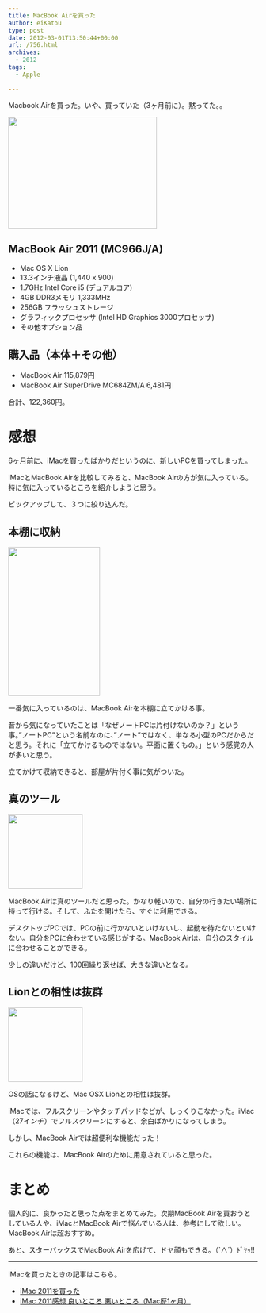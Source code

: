```yaml
---
title: MacBook Airを買った
author: eiKatou
type: post
date: 2012-03-01T13:50:44+00:00
url: /756.html
archives:
  - 2012
tags:
  - Apple

---
```

Macbook Airを買った。いや、買っていた（3ヶ月前に）。黙ってた。。

[<img src="/uploads/2012/02/201203_mba1-300x225.jpg" alt="" title="Macbook Air" width="300" height="225" class="alignnone size-medium wp-image-937" srcset="/uploads/2012/02/201203_mba1-300x225.jpg 300w, /blog/uploads/2012/02/201203_mba1-400x300.jpg 400w, /blog/uploads/2012/02/201203_mba1.jpg 600w" sizes="(max-width: 300px) 100vw, 300px" />][1]

## MacBook Air 2011 (MC966J/A)

  * Mac OS X Lion
  * 13.3インチ液晶 (1,440 x 900)
  * 1.7GHz Intel Core i5 (デュアルコア)
  * 4GB DDR3メモリ 1,333MHz
  * 256GB フラッシュストレージ
  * グラフィックプロセッサ (Intel HD Graphics 3000プロセッサ)
  * その他オプション品

<!--more-->

## 購入品（本体＋その他）

  * MacBook Air 115,879円
  * MacBook Air SuperDrive MC684ZM/A 6,481円

合計、122,360円。

# 感想

6ヶ月前に、iMacを買ったばかりだというのに、新しいPCを買ってしまった。

iMacとMacBook Airを比較してみると、MacBook Airの方が気に入っている。特に気に入っているところを紹介しようと思う。

ピックアップして、３つに絞り込んだ。

<!--more-->

## 本棚に収納

[<img src="/uploads/2012/02/201203_mba2-185x300.jpg" alt="" title="201203_mba2" width="185" height="300" class="alignnone size-medium wp-image-944" srcset="/uploads/2012/02/201203_mba2-185x300.jpg 185w, /blog/uploads/2012/02/201203_mba2.jpg 400w" sizes="(max-width: 185px) 100vw, 185px" />][2]
  
一番気に入っているのは、MacBook Airを本棚に立てかける事。

昔から気になっていたことは「なぜノートPCは片付けないのか？」という事。”ノートPC”という名前なのに、”ノート”ではなく、単なる小型のPCだからだと思う。それに「立てかけるものではない。平面に置くもの。」という感覚の人が多いと思う。

立てかけて収納できると、部屋が片付く事に気がついた。

## 真のツール

[<img src="/uploads/2012/03/201203_mba3-150x150.png" alt="" title="201203_mba3" width="150" height="150" class="alignnone size-thumbnail wp-image-964" srcset="/uploads/2012/03/201203_mba3-150x150.png 150w, /blog/uploads/2012/03/201203_mba3.png 300w" sizes="(max-width: 150px) 100vw, 150px" />][3]
  
MacBook Airは真のツールだと思った。かなり軽いので、自分の行きたい場所に持って行ける。そして、ふたを開けたら、すぐに利用できる。

デスクトップPCでは、PCの前に行かないといけないし、起動を待たないといけない。自分をPCに合わせている感じがする。MacBook Airは、自分のスタイルに合わせることができる。

少しの違いだけど、100回繰り返せば、大きな違いとなる。

## Lionとの相性は抜群

[<img src="/uploads/2012/03/mac_lion-150x150.png" alt="" title="mac_lion" width="150" height="150" class="alignnone size-thumbnail wp-image-965" srcset="/uploads/2012/03/mac_lion-150x150.png 150w, /blog/uploads/2012/03/mac_lion.png 300w" sizes="(max-width: 150px) 100vw, 150px" />][4]
  
OSの話になるけど、Mac OSX Lionとの相性は抜群。

iMacでは、フルスクリーンやタッチパッドなどが、しっくりこなかった。iMac（27インチ）でフルスクリーンにすると、余白ばかりになってしまう。

しかし、MacBook Airでは超便利な機能だった！
  
これらの機能は、MacBook Airのために用意されていると思った。

# まとめ

個人的に、良かったと思った点をまとめてみた。次期MacBook Airを買おうとしている人や、iMacとMacBook Airで悩んでいる人は、参考にして欲しい。MacBook Airは超おすすめ。

あと、スターバックスでMacBook Airを広げて、ドヤ顔もできる。（\`∧´）ﾄﾞﾔｯ!!

* * *

iMacを買ったときの記事はこちら。

  * [iMac 2011を買った][5]
  * [iMac 2011感想 良いところ 悪いところ（Mac歴1ヶ月）][6]

 [1]: /blog/uploads/2012/02/201203_mba1.jpg
 [2]: /blog/uploads/2012/02/201203_mba2.jpg
 [3]: /blog/uploads/2012/03/201203_mba3.png
 [4]: /blog/uploads/2012/03/mac_lion.png
 [5]: http://eikatou.net/blog/2011/07/imac-2011
 [6]: http://eikatou.net/blog/2011/07/imac-2011-impression/
